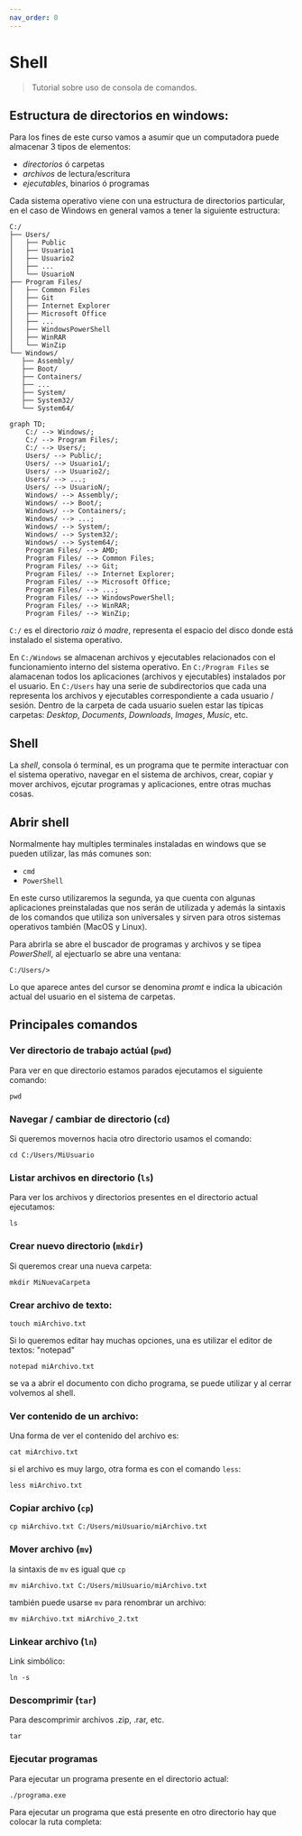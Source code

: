 ```yaml
---
nav_order: 0
---
```


# Shell

> Tutorial sobre uso de consola de comandos.

## Estructura de directorios en windows:

Para los fines de este curso vamos a asumir que un computadora puede almacenar 3 tipos de elementos:
- *directorios* ó carpetas
- *archivos* de lectura/escritura
- *ejecutables*, binarios ó programas

Cada sistema operativo viene con una estructura de directorios particular, en el caso de Windows en general vamos a tener la siguiente estructura:


```shell
C:/
├── Users/
│   ├── Public
│   ├── Usuario1
│   ├── Usuario2
│   ├── ...
│   └── UsuarioN
├── Program Files/
│   ├── Common Files      
│   ├── Git  
│   ├── Internet Explorer
│   ├── Microsoft Office  
│   ├── ...  
│   ├── WindowsPowerShell
│   ├── WinRAR
│   └── WinZip            
└── Windows/
   ├── Assembly/
   ├── Boot/
   ├── Containers/
   ├── ...
   ├── System/
   ├── System32/
   └── System64/
```

```mermaid
graph TD;
    C:/ --> Windows/;
    C:/ --> Program Files/;
    C:/ --> Users/;
    Users/ --> Public/;
    Users/ --> Usuario1/;
    Users/ --> Usuario2/;
    Users/ --> ...;
    Users/ --> UsuarioN/;
    Windows/ --> Assembly/;
    Windows/ --> Boot/;
    Windows/ --> Containers/;
    Windows/ --> ...;
    Windows/ --> System/;
    Windows/ --> System32/;
    Windows/ --> System64/;
    Program Files/ --> AMD;
    Program Files/ --> Common Files;
    Program Files/ --> Git;
    Program Files/ --> Internet Explorer;
    Program Files/ --> Microsoft Office;
    Program Files/ --> ...;
    Program Files/ --> WindowsPowerShell;
    Program Files/ --> WinRAR;
    Program Files/ --> WinZip;
```

``C:/`` es el directorio *raiz* ó *madre*, representa el espacio del disco donde está instalado el sistema operativo.

En ``C:/Windows`` se almacenan archivos y ejecutables relacionados con el funcionamiento interno del sistema operativo.
En ``C:/Program Files`` se alamacenan todos los aplicaciones (archivos y ejecutables) instalados por el usuario.
En ``C:/Users`` hay una serie de subdirectorios que cada una representa los archivos y ejecutables correspondiente a cada usuario / sesión.
Dentro de la carpeta de cada usuario suelen estar las típicas carpetas: *Desktop*, *Documents*, *Downloads*, *Images*, *Music*, etc.

## Shell
La *shell*, consola ó terminal, es un programa que te permite interactuar con el sistema operativo, navegar en el sistema de archivos, crear, copiar y mover archivos, ejcutar programas y aplicaciones, entre otras muchas cosas.


## Abrir shell

Normalmente hay multiples terminales instaladas en windows que se pueden utilizar, las más comunes son:
- ``cmd``
- ``PowerShell``

En este curso utilizaremos la segunda, ya que cuenta con algunas aplicaciones preinstaladas que nos serán de utilizada y además la sintaxis de los comandos que utiliza son universales y sirven para otros sistemas operativos también (MacOS y Linux).


Para abrirla se abre el buscador de programas y archivos y se tipea *PowerShell*, al ejectuarlo se abre una ventana:

```shell
C:/Users/>
```

Lo que aparece antes del cursor se denomina *promt* e indica la ubicación actual del usuario en el sistema de carpetas.

## Principales comandos

### Ver directorio de trabajo actúal (``pwd``)

Para ver en que directorio estamos parados ejecutamos el siguiente comando:
```shell
pwd
```

### Navegar / cambiar de directorio (``cd``)

Si queremos movernos hacia otro directorio usamos el comando:
```shell
cd C:/Users/MiUsuario
```

### Listar archivos en directorio (``ls``)

Para ver los archivos y directorios presentes en el directorio actual ejecutamos:
```shell
ls
```

### Crear nuevo directorio (``mkdir``)
Si queremos crear una nueva carpeta:
```shell
mkdir MiNuevaCarpeta
```

### Crear archivo de texto:
```shell
touch miArchivo.txt
```

Si lo queremos editar hay muchas opciones, una es utilizar el editor de textos: "notepad"
```shell
notepad miArchivo.txt
```
se va a abrir el documento con dicho programa, se puede utilizar y al cerrar volvemos al shell.

### Ver contenido de un archivo:
Una forma de ver el contenido del archivo es:
```shell
cat miArchivo.txt
```

si el archivo es muy largo, otra forma es con el comando ``less``:
```shell
less miArchivo.txt
```

### Copiar archivo (``cp``)
```shell
cp miArchivo.txt C:/Users/miUsuario/miArchivo.txt
```

### Mover archivo (``mv``)
la sintaxis de ``mv`` es igual que ``cp`` 
```shell
mv miArchivo.txt C:/Users/miUsuario/miArchivo.txt
```

también puede usarse ``mv`` para renombrar un archivo:
```shell
mv miArchivo.txt miArchivo_2.txt
```

### Linkear archivo (``ln``)

Link simbólico:
```shell
ln -s
```

### Descomprimir (``tar``)

Para descomprimir archivos .zip, .rar, etc.
```shell
tar
```

### Ejecutar programas

Para ejecutar un programa presente en el directorio actual:

```shell
./programa.exe
```

Para ejecutar un programa que está presente en otro directorio hay que colocar la ruta completa:


